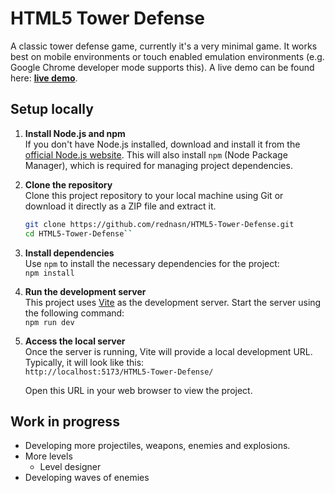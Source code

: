 # HTML5 Tower Defense

A classic tower defense game, currently it's a very minimal game. It works best on mobile environments or touch enabled emulation environments (e.g. Google Chrome developer mode supports this). A live demo can be found here: [**live demo**](https://rednasn.github.io/HTML5-Tower-Defense/).

## Setup locally

1. **Install Node.js and npm**  
   If you don't have Node.js installed, download and install it from the [official Node.js website](https://nodejs.org/). This will also install `npm` (Node Package Manager), which is required for managing project dependencies.

2. **Clone the repository**  
   Clone this project repository to your local machine using Git or download it directly as a ZIP file and extract it.

   ```bash
   git clone https://github.com/rednasn/HTML5-Tower-Defense.git
   cd HTML5-Tower-Defense``

   ```

3. **Install dependencies**  
   Use `npm` to install the necessary dependencies for the project:  
   `npm install`
4. **Run the development server**  
   This project uses [Vite](https://vitejs.dev/) as the development server. Start the server using the following command:  
   `npm run dev`
5. **Access the local server**  
   Once the server is running, Vite will provide a local development URL. Typically, it will look like this:  
   `http://localhost:5173/HTML5-Tower-Defense/`

   Open this URL in your web browser to view the project.

## Work in progress

- Developing more projectiles, weapons, enemies and explosions.
- More levels
  - Level designer
- Developing waves of enemies
